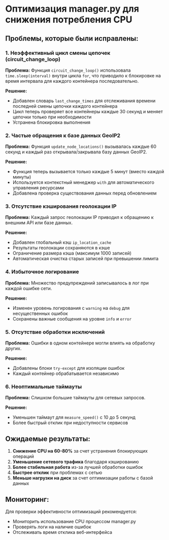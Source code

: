 # Оптимизация manager.py для снижения потребления CPU

## Проблемы, которые были исправлены:

### 1. Неэффективный цикл смены цепочек (circuit_change_loop)
**Проблема:** Функция `circuit_change_loop()` использовала `time.sleep(interval)` внутри цикла `for`, что приводило к блокировке на время интервала для каждого контейнера последовательно.

**Решение:** 
- Добавлен словарь `last_change_times` для отслеживания времени последней смены цепочки каждого контейнера
- Цикл теперь проверяет все контейнеры каждые 30 секунд и меняет цепочки только при необходимости
- Устранена блокировка выполнения

### 2. Частые обращения к базе данных GeoIP2
**Проблема:** Функция `update_node_locations()` вызывалась каждые 60 секунд и каждый раз открывала/закрывала базу данных GeoIP2.

**Решение:**
- Функция теперь вызывается только каждые 5 минут (вместо каждой минуты)
- Используется контекстный менеджер `with` для автоматического управления ресурсами
- Добавлена проверка существования данных перед обновлением

### 3. Отсутствие кэширования геолокации IP
**Проблема:** Каждый запрос геолокации IP приводил к обращению к внешним API или базе данных.

**Решение:**
- Добавлен глобальный кэш `ip_location_cache`
- Результаты геолокации сохраняются в кэше
- Ограничение размера кэша (максимум 1000 записей)
- Автоматическая очистка старых записей при превышении лимита

### 4. Избыточное логирование
**Проблема:** Множество предупреждений записывалось в лог при каждой ошибке сети.

**Решение:**
- Изменен уровень логирования с `warning` на `debug` для несущественных ошибок
- Сохранены важные сообщения на уровне `info` и `error`

### 5. Отсутствие обработки исключений
**Проблема:** Ошибки в одном контейнере могли влиять на обработку других.

**Решение:**
- Добавлены блоки `try-except` для изоляции ошибок
- Каждый контейнер обрабатывается независимо

### 6. Неоптимальные таймауты
**Проблема:** Слишком большие таймауты для сетевых запросов.

**Решение:**
- Уменьшен таймаут для `measure_speed()` с 10 до 5 секунд
- Более быстрый отклик при недоступности сервисов

## Ожидаемые результаты:

1. **Снижение CPU на 60-80%** за счет устранения блокирующих операций
2. **Уменьшение сетевого трафика** благодаря кэшированию
3. **Более стабильная работа** из-за лучшей обработки ошибок
4. **Быстрее отклик** при проблемах с сетью
5. **Меньше нагрузки на диск** за счет оптимизации работы с базой данных

## Мониторинг:

Для проверки эффективности оптимизаций рекомендуется:
- Мониторить использование CPU процессом manager.py
- Проверять логи на наличие ошибок
- Отслеживать время отклика веб-интерфейса